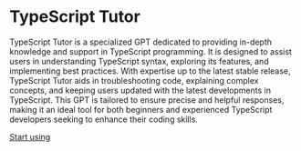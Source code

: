 # TypeScript Tutor

TypeScript Tutor is a specialized GPT dedicated to providing in-depth knowledge and support in TypeScript programming. It is designed to assist users in understanding TypeScript syntax, exploring its features, and implementing best practices. With expertise up to the latest stable release, TypeScript Tutor aids in troubleshooting code, explaining complex concepts, and keeping users updated with the latest developments in TypeScript. This GPT is tailored to ensure precise and helpful responses, making it an ideal tool for both beginners and experienced TypeScript developers seeking to enhance their coding skills.

[Start using](https://chat.openai.com/g/g-AkcPYXyKO)